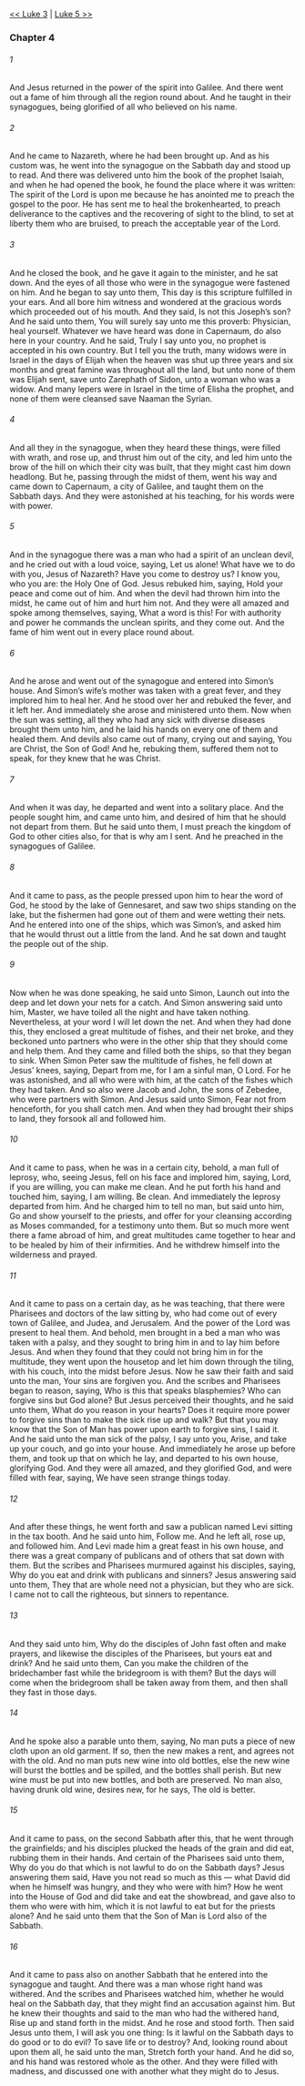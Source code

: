 [<< Luke 3](Luke%203)  |  [Luke 5 >>](Luke%205)

### Chapter 4
###### 1
And Jesus returned in the power of the spirit into Galilee. And there went out a fame of him through all the region round about. And he taught in their synagogues, being glorified of all who believed on his name.

###### 2
And he came to Nazareth, where he had been brought up. And as his custom was, he went into the synagogue on the Sabbath day and stood up to read. And there was delivered unto him the book of the prophet Isaiah, and when he had opened the book, he found the place where it was written: The spirit of the Lord is upon me because he has anointed me to preach the gospel to the poor. He has sent me to heal the brokenhearted, to preach deliverance to the captives and the recovering of sight to the blind, to set at liberty them who are bruised, to preach the acceptable year of the Lord.

###### 3
And he closed the book, and he gave it again to the minister, and he sat down. And the eyes of all those who were in the synagogue were fastened on him. And he began to say unto them, This day is this scripture fulfilled in your ears. And all bore him witness and wondered at the gracious words which proceeded out of his mouth. And they said, Is not this Joseph’s son? And he said unto them, You will surely say unto me this proverb: Physician, heal yourself. Whatever we have heard was done in Capernaum, do also here in your country. And he said, Truly I say unto you, no prophet is accepted in his own country. But I tell you the truth, many widows were in Israel in the days of Elijah when the heaven was shut up three years and six months and great famine was throughout all the land, but unto none of them was Elijah sent, save unto Zarephath of Sidon, unto a woman who was a widow. And many lepers were in Israel in the time of Elisha the prophet, and none of them were cleansed save Naaman the Syrian.

###### 4
And all they in the synagogue, when they heard these things, were filled with wrath, and rose up, and thrust him out of the city, and led him unto the brow of the hill on which their city was built, that they might cast him down headlong. But he, passing through the midst of them, went his way and came down to Capernaum, a city of Galilee, and taught them on the Sabbath days. And they were astonished at his teaching, for his words were with power.

###### 5
And in the synagogue there was a man who had a spirit of an unclean devil, and he cried out with a loud voice, saying, Let us alone! What have we to do with you, Jesus of Nazareth? Have you come to destroy us? I know you, who you are: the Holy One of God. Jesus rebuked him, saying, Hold your peace and come out of him. And when the devil had thrown him into the midst, he came out of him and hurt him not. And they were all amazed and spoke among themselves, saying, What a word is this! For with authority and power he commands the unclean spirits, and they come out. And the fame of him went out in every place round about.

###### 6
And he arose and went out of the synagogue and entered into Simon’s house. And Simon’s wife’s mother was taken with a great fever, and they implored him to heal her. And he stood over her and rebuked the fever, and it left her. And immediately she arose and ministered unto them. Now when the sun was setting, all they who had any sick with diverse diseases brought them unto him, and he laid his hands on every one of them and healed them. And devils also came out of many, crying out and saying, You are Christ, the Son of God! And he, rebuking them, suffered them not to speak, for they knew that he was Christ.

###### 7
And when it was day, he departed and went into a solitary place. And the people sought him, and came unto him, and desired of him that he should not depart from them. But he said unto them, I must preach the kingdom of God to other cities also, for that is why am I sent. And he preached in the synagogues of Galilee.

###### 8
And it came to pass, as the people pressed upon him to hear the word of God, he stood by the lake of Gennesaret, and saw two ships standing on the lake, but the fishermen had gone out of them and were wetting their nets. And he entered into one of the ships, which was Simon’s, and asked him that he would thrust out a little from the land. And he sat down and taught the people out of the ship.

###### 9
Now when he was done speaking, he said unto Simon, Launch out into the deep and let down your nets for a catch. And Simon answering said unto him, Master, we have toiled all the night and have taken nothing. Nevertheless, at your word I will let down the net. And when they had done this, they enclosed a great multitude of fishes, and their net broke, and they beckoned unto partners who were in the other ship that they should come and help them. And they came and filled both the ships, so that they began to sink. When Simon Peter saw the multitude of fishes, he fell down at Jesus’ knees, saying, Depart from me, for I am a sinful man, O Lord. For he was astonished, and all who were with him, at the catch of the fishes which they had taken. And so also were Jacob and John, the sons of Zebedee, who were partners with Simon. And Jesus said unto Simon, Fear not from henceforth, for you shall catch men. And when they had brought their ships to land, they forsook all and followed him.

###### 10
And it came to pass, when he was in a certain city, behold, a man full of leprosy, who, seeing Jesus, fell on his face and implored him, saying, Lord, if you are willing, you can make me clean. And he put forth his hand and touched him, saying, I am willing. Be clean. And immediately the leprosy departed from him. And he charged him to tell no man, but said unto him, Go and show yourself to the priests, and offer for your cleansing according as Moses commanded, for a testimony unto them. But so much more went there a fame abroad of him, and great multitudes came together to hear and to be healed by him of their infirmities. And he withdrew himself into the wilderness and prayed.

###### 11
And it came to pass on a certain day, as he was teaching, that there were Pharisees and doctors of the law sitting by, who had come out of every town of Galilee, and Judea, and Jerusalem. And the power of the Lord was present to heal them. And behold, men brought in a bed a man who was taken with a palsy, and they sought to bring him in and to lay him before Jesus. And when they found that they could not bring him in for the multitude, they went upon the housetop and let him down through the tiling, with his couch, into the midst before Jesus. Now he saw their faith and said unto the man, Your sins are forgiven you. And the scribes and Pharisees began to reason, saying, Who is this that speaks blasphemies? Who can forgive sins but God alone? But Jesus perceived their thoughts, and he said unto them, What do you reason in your hearts? Does it require more power to forgive sins than to make the sick rise up and walk? But that you may know that the Son of Man has power upon earth to forgive sins, I said it. And he said unto the man sick of the palsy, I say unto you, Arise, and take up your couch, and go into your house. And immediately he arose up before them, and took up that on which he lay, and departed to his own house, glorifying God. And they were all amazed, and they glorified God, and were filled with fear, saying, We have seen strange things today.

###### 12
And after these things, he went forth and saw a publican named Levi sitting in the tax booth. And he said unto him, Follow me. And he left all, rose up, and followed him. And Levi made him a great feast in his own house, and there was a great company of publicans and of others that sat down with them. But the scribes and Pharisees murmured against his disciples, saying, Why do you eat and drink with publicans and sinners? Jesus answering said unto them, They that are whole need not a physician, but they who are sick. I came not to call the righteous, but sinners to repentance.

###### 13
And they said unto him, Why do the disciples of John fast often and make prayers, and likewise the disciples of the Pharisees, but yours eat and drink? And he said unto them, Can you make the children of the bridechamber fast while the bridegroom is with them? But the days will come when the bridegroom shall be taken away from them, and then shall they fast in those days.

###### 14
And he spoke also a parable unto them, saying, No man puts a piece of new cloth upon an old garment. If so, then the new makes a rent, and agrees not with the old. And no man puts new wine into old bottles, else the new wine will burst the bottles and be spilled, and the bottles shall perish. But new wine must be put into new bottles, and both are preserved. No man also, having drunk old wine, desires new, for he says, The old is better.

###### 15
And it came to pass, on the second Sabbath after this, that he went through the grainfields; and his disciples plucked the heads of the grain and did eat, rubbing them in their hands. And certain of the Pharisees said unto them, Why do you do that which is not lawful to do on the Sabbath days? Jesus answering them said, Have you not read so much as this — what David did when he himself was hungry, and they who were with him? How he went into the House of God and did take and eat the showbread, and gave also to them who were with him, which it is not lawful to eat but for the priests alone? And he said unto them that the Son of Man is Lord also of the Sabbath.

###### 16
And it came to pass also on another Sabbath that he entered into the synagogue and taught. And there was a man whose right hand was withered. And the scribes and Pharisees watched him, whether he would heal on the Sabbath day, that they might find an accusation against him. But he knew their thoughts and said to the man who had the withered hand, Rise up and stand forth in the midst. And he rose and stood forth. Then said Jesus unto them, I will ask you one thing: Is it lawful on the Sabbath days to do good or to do evil? To save life or to destroy? And, looking round about upon them all, he said unto the man, Stretch forth your hand. And he did so, and his hand was restored whole as the other. And they were filled with madness, and discussed one with another what they might do to Jesus.